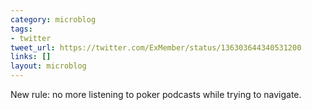 ```yaml
---
category: microblog
tags:
- twitter
tweet_url: https://twitter.com/ExMember/status/136303644340531200
links: []
layout: microblog
---
```

New rule: no more listening to poker podcasts while trying to navigate.
